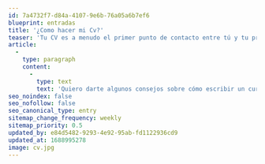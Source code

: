 ```yaml
---
id: 7a4732f7-d84a-4107-9e6b-76a05a6b7ef6
blueprint: entradas
title: '¿Como hacer mi Cv?'
teaser: 'Tu CV es a menudo el primer punto de contacto entre tú y tu próximo empleador. La primera impresión es muy importante'
article:
  -
    type: paragraph
    content:
      -
        type: text
        text: 'Quiero darte algunos consejos sobre cómo escribir un curriculum vitae (CV) de manera efectiva. A menudo, la redacción de un CV requiere más habilidad de la que uno piensa. Ya sea que tengas años de experiencia o estés ingresando al mundo laboral, tus posibilidades de conseguir una entrevista son mucho mayores si tienes un CV impecable que muestre tu educación, habilidades y experiencia.'
seo_noindex: false
seo_nofollow: false
seo_canonical_type: entry
sitemap_change_frequency: weekly
sitemap_priority: 0.5
updated_by: e84d5482-9293-4e92-95ab-fd1122936cd9
updated_at: 1688995278
image: cv.jpg
---
```

